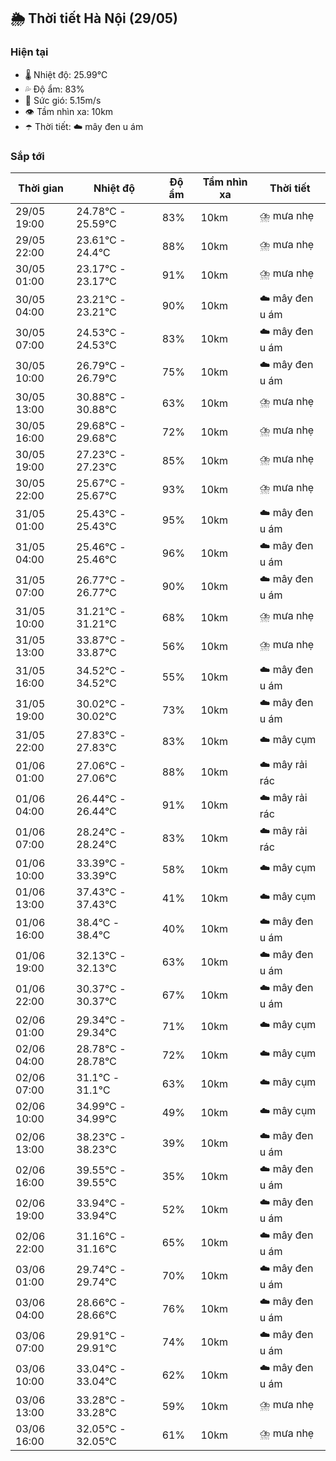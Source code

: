 ## 🌦️ Thời tiết Hà Nội (29/05)

### Hiện tại

- 🌡️ Nhiệt độ: 25.99℃
- 💦 Độ ẩm: 83%
- 💨 Sức gió: 5.15m/s
- 👁️ Tầm nhìn xa: 10km
- ☂️ Thời tiết: ☁️ mây đen u ám

### Sắp tới

| Thời gian | Nhiệt độ | Độ ẩm | Tầm nhìn xa | Thời tiết |
| --- | --- | --- | --- | --- |
| 29/05 19:00 | 24.78℃ - 25.59℃ | 83% | 10km | ⛈️ mưa nhẹ |
| 29/05 22:00 | 23.61℃ - 24.4℃ | 88% | 10km | ⛈️ mưa nhẹ |
| 30/05 01:00 | 23.17℃ - 23.17℃ | 91% | 10km | ⛈️ mưa nhẹ |
| 30/05 04:00 | 23.21℃ - 23.21℃ | 90% | 10km | ☁️ mây đen u ám |
| 30/05 07:00 | 24.53℃ - 24.53℃ | 83% | 10km | ☁️ mây đen u ám |
| 30/05 10:00 | 26.79℃ - 26.79℃ | 75% | 10km | ☁️ mây đen u ám |
| 30/05 13:00 | 30.88℃ - 30.88℃ | 63% | 10km | ⛈️ mưa nhẹ |
| 30/05 16:00 | 29.68℃ - 29.68℃ | 72% | 10km | ⛈️ mưa nhẹ |
| 30/05 19:00 | 27.23℃ - 27.23℃ | 85% | 10km | ⛈️ mưa nhẹ |
| 30/05 22:00 | 25.67℃ - 25.67℃ | 93% | 10km | ⛈️ mưa nhẹ |
| 31/05 01:00 | 25.43℃ - 25.43℃ | 95% | 10km | ☁️ mây đen u ám |
| 31/05 04:00 | 25.46℃ - 25.46℃ | 96% | 10km | ☁️ mây đen u ám |
| 31/05 07:00 | 26.77℃ - 26.77℃ | 90% | 10km | ☁️ mây đen u ám |
| 31/05 10:00 | 31.21℃ - 31.21℃ | 68% | 10km | ⛈️ mưa nhẹ |
| 31/05 13:00 | 33.87℃ - 33.87℃ | 56% | 10km | ⛈️ mưa nhẹ |
| 31/05 16:00 | 34.52℃ - 34.52℃ | 55% | 10km | ☁️ mây đen u ám |
| 31/05 19:00 | 30.02℃ - 30.02℃ | 73% | 10km | ☁️ mây đen u ám |
| 31/05 22:00 | 27.83℃ - 27.83℃ | 83% | 10km | ☁️ mây cụm |
| 01/06 01:00 | 27.06℃ - 27.06℃ | 88% | 10km | ☁️ mây rải rác |
| 01/06 04:00 | 26.44℃ - 26.44℃ | 91% | 10km | ☁️ mây rải rác |
| 01/06 07:00 | 28.24℃ - 28.24℃ | 83% | 10km | ☁️ mây rải rác |
| 01/06 10:00 | 33.39℃ - 33.39℃ | 58% | 10km | ☁️ mây cụm |
| 01/06 13:00 | 37.43℃ - 37.43℃ | 41% | 10km | ☁️ mây cụm |
| 01/06 16:00 | 38.4℃ - 38.4℃ | 40% | 10km | ☁️ mây đen u ám |
| 01/06 19:00 | 32.13℃ - 32.13℃ | 63% | 10km | ☁️ mây đen u ám |
| 01/06 22:00 | 30.37℃ - 30.37℃ | 67% | 10km | ☁️ mây đen u ám |
| 02/06 01:00 | 29.34℃ - 29.34℃ | 71% | 10km | ☁️ mây cụm |
| 02/06 04:00 | 28.78℃ - 28.78℃ | 72% | 10km | ☁️ mây cụm |
| 02/06 07:00 | 31.1℃ - 31.1℃ | 63% | 10km | ☁️ mây cụm |
| 02/06 10:00 | 34.99℃ - 34.99℃ | 49% | 10km | ☁️ mây cụm |
| 02/06 13:00 | 38.23℃ - 38.23℃ | 39% | 10km | ☁️ mây đen u ám |
| 02/06 16:00 | 39.55℃ - 39.55℃ | 35% | 10km | ☁️ mây đen u ám |
| 02/06 19:00 | 33.94℃ - 33.94℃ | 52% | 10km | ☁️ mây đen u ám |
| 02/06 22:00 | 31.16℃ - 31.16℃ | 65% | 10km | ☁️ mây đen u ám |
| 03/06 01:00 | 29.74℃ - 29.74℃ | 70% | 10km | ☁️ mây đen u ám |
| 03/06 04:00 | 28.66℃ - 28.66℃ | 76% | 10km | ☁️ mây đen u ám |
| 03/06 07:00 | 29.91℃ - 29.91℃ | 74% | 10km | ☁️ mây đen u ám |
| 03/06 10:00 | 33.04℃ - 33.04℃ | 62% | 10km | ☁️ mây đen u ám |
| 03/06 13:00 | 33.28℃ - 33.28℃ | 59% | 10km | ⛈️ mưa nhẹ |
| 03/06 16:00 | 32.05℃ - 32.05℃ | 61% | 10km | ⛈️ mưa nhẹ |
